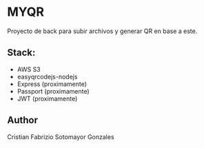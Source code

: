 # MYQR 

Proyecto de back para subir archivos y generar QR en base a este.

## Stack:

- AWS S3
- easyqrcodejs-nodejs
- Express  (proximamente)
- Passport  (proximamente)
- JWT  (proximamente)


## Author

Cristian Fabrizio Sotomayor Gonzales

